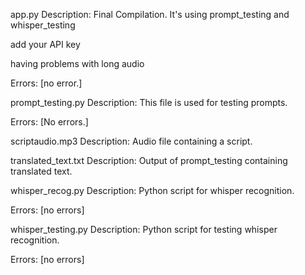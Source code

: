 app.py
Description: Final Compilation. It's using prompt_testing and whisper_testing 

add your API key

having problems with long audio

Errors: [no error.]

prompt_testing.py
Description: This file is used for testing prompts.

Errors: [No errors.]

scriptaudio.mp3
Description: Audio file containing a script.

translated_text.txt
Description: Output of prompt_testing containing translated text.

whisper_recog.py
Description: Python script for whisper recognition.

Errors: [no errors]

whisper_testing.py
Description: Python script for testing whisper recognition.

Errors: [no errors]

